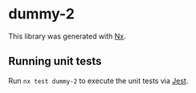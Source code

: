 # dummy-2

This library was generated with [Nx](https://nx.dev).

## Running unit tests

Run `nx test dummy-2` to execute the unit tests via [Jest](https://jestjs.io).
